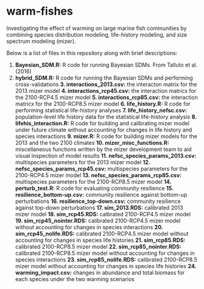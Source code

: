 # warm-fishes
Investigating the effect of warming on large marine fish communities by combining species distribution modeling, life-history modeling, and size spectrum modeling (mizer).

Below is a list of files in this repository along with brief descriptions:

1. **Bayesian_SDM.R:** R code for running Bayesian SDMs. From Talluto et al. (2016) 
2. **hybrid_SDM.R:** R code for running the Bayesian SDMs and performing cross-validations
**3. interactions_2013.csv:** the interacton matrix for the 2013 mizer model
**4. interactions_rcp45.csv:** the interaction matricx for the 2100-RCP4.5 mizer model
**5. interactions_rcp85.csv:** the interaction matricx for the 2100-RCP8.5 mizer model
**6. life_history.R:** R code for performing statistical life-history analyses
**7. life_history_nefsc.csv:** population-level life history data for the statistical life-history analysis
**8. lifehis_interaction.R:** R code for building and calibrating mizer model under future climate without accounting for changes in life history and species interactions
**9. mizer.R:** R code for building mizer models for the 2013 and the two 2100 climates
**10. mizer_misc_functions.R:** miscellaneous functions written by the mizer development team to aid visual inspection of model results
**11. nefsc_species_params_2013.csv:** multispecies parameters for the 2013 mizer model
**12. nefsc_species_params_rcp45.csv:** multispecies parameters for the 2100-RCP4.5 mizer model
**13. nefsc_species_params_rcp85.csv:** multispecies parameters for the 2100-RCP8.5 mizer model
**14. perturb_test.R:** R code for evaluating community resilience
**15. resilience_bottom-up.csv:** community resilience against bottom-up perturbations
**16. resilience_top-down.csv:** community resilience against top-down perturbations
**17. sim_2013.RDS:** calibrated 2013 mizer model
**18. sim_rcp45.RDS:** calbrated 2100-RCP4.5 mizer model
**19. sim_rcp45_nointer.RDS:** calibrated 2100-RCP4.5 mizer model without accounting for changes in species interactions
**20. sim_rcp45_nolife.RDS:** calibrated 2100-RCP4.5 mizer model without accounting for changes in species life histories
**21. sim_rcp85.RDS:** calibrated 2100-RCP8.5 mizer model
**22. sim_rcp85_nointer.RDS:** calibrated 2100-RCP8.5 mizer model without accounting for changes in species interactions
**23. sim_rcp85_nolife.RDS:** calibrated 2100-RCP8.5 mizer model without accounting for changes in species life histories
**24. warming_impact.csv:** changes in abundance and total biomass for each species under the two warming scenarios
